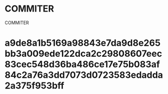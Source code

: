 # COMMITER
COMMITER






# a9de8a1b5169a98843e7da9d8e265bb3a009ede122dca2c29808607eec83cec548d36ba486ce17e75b083af84c2a76a3dd7073d0723583edadda2a375f953bff

